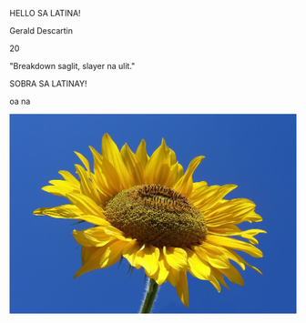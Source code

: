 
HELLO SA LATINA!

Gerald Descartin

20

"Breakdown saglit, slayer na ulit."

SOBRA SA LATINAY!

oa na

<img src="img/1280px-Sunflower_from_Silesia2.jpg">